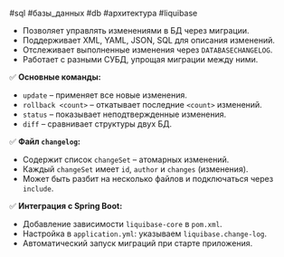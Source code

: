 #sql #базы_данных #db #архитектура #liquibase
- Позволяет управлять изменениями в БД через миграции.
- Поддерживает XML, YAML, JSON, SQL для описания изменений.
- Отслеживает выполненные изменения через `DATABASECHANGELOG`.
- Работает с разными СУБД, упрощая миграции между ними.

✅ **Основные команды:**

- `update` – применяет все новые изменения.
- `rollback <count>` – откатывает последние `<count>` изменений.
- `status` – показывает неподтвержденные изменения.
- `diff` – сравнивает структуры двух БД.

✅ **Файл `changelog`:**

- Содержит список `changeSet` – атомарных изменений.
- Каждый `changeSet` имеет `id`, `author` и `changes` (изменения).
- Может быть разбит на несколько файлов и подключаться через `include`.

✅ **Интеграция с Spring Boot:**

- Добавление зависимости `liquibase-core` в `pom.xml`.
- Настройка в `application.yml`: указываем `liquibase.change-log`.
- Автоматический запуск миграций при старте приложения.